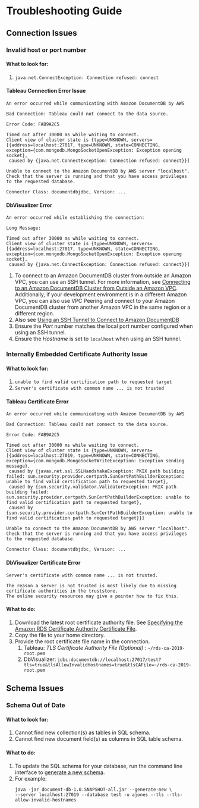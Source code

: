 # Troubleshooting Guide

## Connection Issues

### Invalid host or port number

#### What to look for:

1. `java.net.ConnectException: Connection refused: connect`

#### Tableau Connection Error Issue
    
```text
An error occurred while communicating with Amazon DocumentDB by AWS

Bad Connection: Tableau could not connect to the data source.

Error Code: FAB9A2C5

Timed out after 30000 ms while waiting to connect. 
Client view of cluster state is {type=UNKNOWN, servers=[{address=localhost:27017, type=UNKNOWN, state=CONNECTING, 
exception={com.mongodb.MongoSocketOpenException: Exception opening socket},
 caused by {java.net.ConnectException: Connection refused: connect}}]
 
Unable to connect to the Amazon DocumentDB by AWS server "localhost". 
Check that the server is running and that you have access privileges to the requested database.

Connector Class: documentdbjdbc, Version: ...
```

#### DbVisualizer Error

```text
An error occurred while establishing the connection:

Long Message:

Timed out after 30000 ms while waiting to connect. 
Client view of cluster state is {type=UNKNOWN, servers=[{address=localhost:27017, type=UNKNOWN, state=CONNECTING, 
exception={com.mongodb.MongoSocketOpenException: Exception opening socket},
 caused by {java.net.ConnectException: Connection refused: connect}}]
```

1. To connect to an Amazon DocumentDB cluster from outside an Amazon VPC, 
  you can use an SSH tunnel. For more information, see [Connecting to an 
  Amazon DocumentDB Cluster from Outside an Amazon VPC](https://docs.aws.amazon.com/documentdb/latest/developerguide/connect-from-outside-a-vpc.html). 
  Additionally, if your development environment is in a different Amazon VPC, you can also use 
  VPC Peering and connect to your Amazon DocumentDB cluster from another Amazon VPC in the 
  same region or a different region.
1. Also see [Using an SSH Tunnel to Connect to Amazon DocumentDB](../setup/ssh-tunnel.md)
1. Ensure the *Port* number matches the local port number configured when using an SSH tunnel.
1. Ensure the *Hostname* is set to `localhost` when using an SSH tunnel.
      
### Internally Embedded Certificate Authority Issue       

#### What to look for:

1. `unable to find valid certification path to requested target`
1. `Server's certificate with common name ... is not trusted`

#### Tableau Certificate Error

```text
An error occurred while communicating with Amazon DocumentDB by AWS

Bad Connection: Tableau could not connect to the data source.

Error Code: FAB9A2C5

Timed out after 30000 ms while waiting to connect. 
Client view of cluster state is {type=UNKNOWN, servers=[{address=localhost:27019, type=UNKNOWN, state=CONNECTING, 
exception={com.mongodb.MongoSocketWriteException: Exception sending message},
 caused by {javax.net.ssl.SSLHandshakeException: PKIX path building failed: sun.security.provider.certpath.SunCertPathBuilderException: unable to find valid certification path to requested target},
 caused by {sun.security.validator.ValidatorException: PKIX path building failed: sun.security.provider.certpath.SunCertPathBuilderException: unable to find valid certification path to requested target}, 
 caused by {sun.security.provider.certpath.SunCertPathBuilderException: unable to find valid certification path to requested target}}]
 
Unable to connect to the Amazon DocumentDB by AWS server "localhost". 
Check that the server is running and that you have access privileges to the requested database.

Connector Class: documentdbjdbc, Version: ...
```

#### DbVisualizer Certificate Error

```text
Server's certificate with common name ... is not trusted.

The reason a server is not trusted is most likely due to missing certificate authorities in the truststore. 
The online security resources may give a pointer how to fix this.
```

#### What to do:

1. Download the latest root certificate authority file. 
   See [Specifying the Amazon RDS Certificate Authority Certificate File](../setup/amazon-ca-certs.md). 
1. Copy the file to your home directory.
1. Provide the root certificate file name in the connection. 
   1. Tableau: *TLS Certificate Authority File (Optional)* : `~/rds-ca-2019-root.pem`
   1. DbVisualizer: `jdbc:documentdb://localhost:27017/test?tls=true&tlsAllowInvalidHostnames=true&tlsCAFile=~/rds-ca-2019-root.pem`

## Schema Issues

### Schema Out of Date

#### What to look for: 
1. Cannot find new collection(s) as tables in SQL schema.
1. Cannot find new document field(s) as columns in SQL table schema.

#### What to do:

1. To update the SQL schema for your database, run the command line interface to 
[generate a new schema](../schema/manage-schema-cli.md).
1.  For example:
    ```text
    java -jar document-db-1.0.SNAPSHOT-all.jar --generate-new \
    --server localhost:27019 --database test -u ajones --tls --tls-allow-invalid-hostnames
    ```
